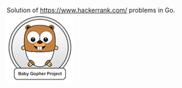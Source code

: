 Solution of https://www.hackerrank.com/ problems in Go.
[![baby-gopher](https://raw.githubusercontent.com/drnic/babygopher-site/gh-pages/images/babygopher-badge.png)](http://www.babygopher.org)
